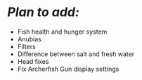 # *Plan to add:*
- Fish health and hunger system  
- Anubias
- Filters
- Difference between salt and fresh water  
- Head fixes  
- Fix Archerfish Gun display settings  